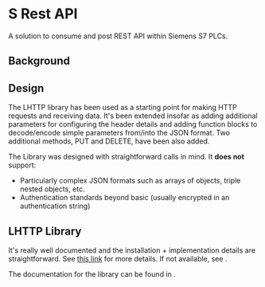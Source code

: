 # S Rest API
A solution to consume and post REST API within Siemens S7 PLCs.

## Background

## Design

The LHTTP library has been used as a starting point for making HTTP requests and receiving data. It's been extended insofar as adding additional parameters for configuring the header details and adding function blocks to decode/encode simple parameters from/into the JSON format. Two additional methods, PUT and DELETE, have been also added. 

The Library was designed with straightforward calls in mind. It **does not** support:
* Particularly complex JSON formats such as arrays of objects, triple nested objects, etc.
* Authentication standards beyond basic (usually encrypted in an authentication string)

## LHTTP Library

It's really well documented and the installation + implementation details are straightforward. See [this link](https://support.industry.siemens.com/cs/document/109763879/library-for-http-communication-(lhttp)?dti=0&lc=en-US) for more details. If not available, see <the LHTTP link>.
  
The documentation for the library can be found in <link here>.
